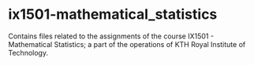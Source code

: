 # ix1501-mathematical_statistics
Contains files related to the assignments of the course IX1501 - Mathematical Statistics; a part of the operations of KTH Royal Institute of Technology. 
